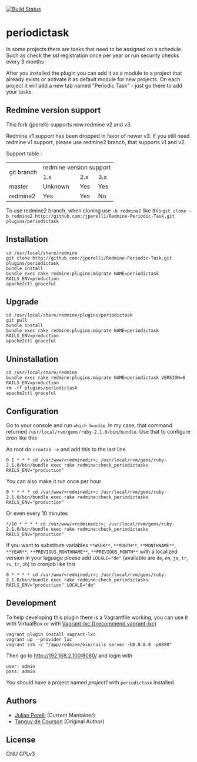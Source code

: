 [![Build Status](https://travis-ci.org/jperelli/Redmine-Periodic-Task.svg)](https://travis-ci.org/jperelli/Redmine-Periodic-Task)

periodictask
============

In some projects there are tasks that need to be assigned on a schedule.
Such as check the ssl registration once per year or run security checks every 3 months

After you installed the plugin you can add it as a module to a project that already exists
or activate it as default module for new projects. On each project it will add a new tab 
named "Periodic Task" - just go there to add your tasks.

Redmine version support
----------------------------------

This fork (jperelli) supports now redmine v2 and v3.

Redmine v1 support has been dropped in favor of newer v3. If you still need redmine v1 support, please use redmine2 branch, that supports v1 and v2.

Support table :

<table>
  <tr>
    <td rowspan="2">git branch</td>
    <td colspan="3">redmine version support</td>
  </tr>
  <tr>
    <td>1.x</td>
    <td>2.x</td>
    <td>3.x</td>
  </tr>
  <tr>
    <td>master</td>
    <td>Unknown</td>
    <td>Yes</td>
    <td>Yes</td>
  </tr>
  <tr>
    <td>redmine2</td>
    <td>Yes</td>
    <td>Yes</td>
    <td>No</td>
  </tr>
</table>

To use redmine2 branch, when cloning use `-b redmine2` like this `git clone -b redmine2 http://github.com:/jperelli/Redmine-Periodic-Task.git plugins/periodictask`

Installation
------------

    cd /usr/local/share/redmine
    git clone http://github.com:/jperelli/Redmine-Periodic-Task.git plugins/periodictask
    bundle install
    bundle exec rake redmine:plugins:migrate NAME=periodictask RAILS_ENV=production
    apache2ctl graceful

Upgrade
-------

    cd /usr/local/share/redmine/plugins/periodictask
    git pull
    bundle install
    bundle exec rake redmine:plugins:migrate NAME=periodictask RAILS_ENV=production
    apache2ctl graceful

Uninstallation
--------------

    cd /usr/local/share/redmine
    bundle exec rake redmine:plugins:migrate NAME=periodictask VERSION=0 RAILS_ENV=production
    rm -rf plugins/periodictask
    apache2ctl graceful

Configuration
-------------

Go to your console and run `which bundle`. In my case, that command returned `/usr/local/rvm/gems/ruby-2.1.0/bin/bundle`. Use that to configure cron like this

As root do `crontab -e` and add this to the last line

    0 1 * * * cd /var/www/<redminedir>; /usr/local/rvm/gems/ruby-2.1.0/bin/bundle exec rake redmine:check_periodictasks RAILS_ENV="production"

You can also make it run once per hour

    0 * * * * cd /var/www/<redminedir>; /usr/local/rvm/gems/ruby-2.1.0/bin/bundle exec rake redmine:check_periodictasks RAILS_ENV="production"

Or even every 10 minutes

    */10 * * * * cd /var/www/<redminedir>; /usr/local/rvm/gems/ruby-2.1.0/bin/bundle exec rake redmine:check_periodictasks RAILS_ENV="production"

If you want to substitute variables `**WEEK**`, `**MONTH**`, `**MONTHNAME**`, `**YEAR**`, `**PREVIOUS_MONTHNAME**`, `**PREVIOUS_MONTH**` with a localized version in your laguage please add `LOCALE="de"` (available are `de`, `en`, `ja`, `tr`, `ru`, `tr`, `zh`) to cronjob like this

    0 * * * * cd /var/www/<redminedir>; /usr/local/rvm/gems/ruby-2.1.0/bin/bundle exec rake redmine:check_periodictasks RAILS_ENV="production" LOCALE="de"


Development
-----------

To help developing this plugin there is a Vagrantfile working, you can use it with VirtualBox or with [Vagrant-lxc (I recommend vagrant-lxc)](https://github.com/fgrehm/vagrant-lxc)

    vagrant plugin install vagrant-lxc
    vagrant up --provider lxc
    vagrant ssh -c "/app/redmine/bin/rails server -b0.0.0.0 -p8080"

Then go to http://192.168.2.100:8080/ and login with

    user: admin
    pass: admin

You should have a project named *project1* with `periodictask` installed

Authors
-------

  - [Julian Perelli](https://jperelli.com.ar/) (Current Mantainer)
  - [Tanguy de Courson](https://github.com/myneid/) (Original Author)

License
-------

  GNU GPLv3
